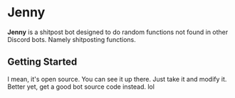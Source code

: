 # Jenny
**Jenny** is a shitpost bot designed to do random functions not found in other Discord bots. Namely shitposting functions.

## Getting Started
I mean, it's open source. You can see it up there. Just take it and modify it. Better yet, get a good bot source code instead. lol